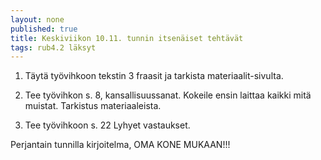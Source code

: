 ```yaml
---
layout: none
published: true
title: Keskiviikon 10.11. tunnin itsenäiset tehtävät
tags: rub4.2 läksyt
---
```

1. Täytä työvihkoon tekstin 3 fraasit ja tarkista materiaalit-sivulta.

2. Tee työvihkon s. 8, kansallisuussanat. Kokeile ensin laittaa kaikki mitä muistat. Tarkistus materiaaleista.

3. Tee työvihkoon s. 22 Lyhyet vastaukset.

Perjantain tunnilla kirjoitelma, OMA KONE MUKAAN!!!
